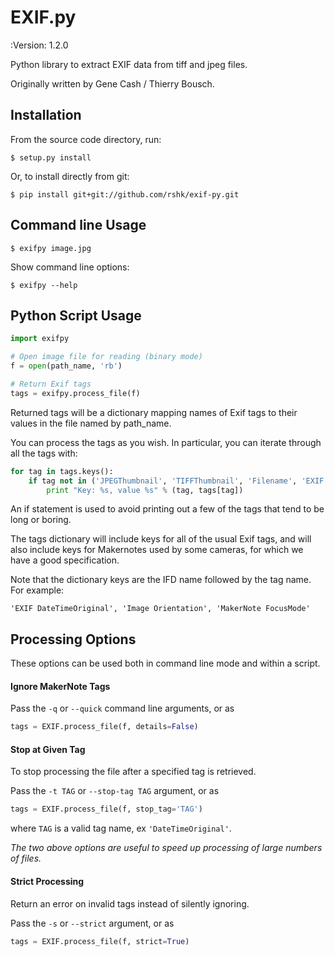 # EXIF.py

:Version: 1.2.0

Python library to extract EXIF data from tiff and jpeg files.

Originally written by Gene Cash / Thierry Bousch.

## Installation

From the source code directory, run:

    $ setup.py install

Or, to install directly from git:

    $ pip install git+git://github.com/rshk/exif-py.git


## Command line Usage

    $ exifpy image.jpg

Show command line options:

    $ exifpy --help


## Python Script Usage

```python
import exifpy

# Open image file for reading (binary mode)
f = open(path_name, 'rb')

# Return Exif tags
tags = exifpy.process_file(f)
```

Returned tags will be a dictionary mapping names of Exif tags to their
values in the file named by path_name.

You can process the tags as you wish. In particular, you can iterate through
all the tags with:

```python
for tag in tags.keys():
    if tag not in ('JPEGThumbnail', 'TIFFThumbnail', 'Filename', 'EXIF MakerNote'):
        print "Key: %s, value %s" % (tag, tags[tag])
```

An if statement is used to avoid printing out a few of the tags that tend
to be long or boring.

The tags dictionary will include keys for all of the usual Exif tags,
and will also include keys for Makernotes used by some cameras, for which
we have a good specification.

Note that the dictionary keys are the IFD name followed by the tag name.
For example:

`'EXIF DateTimeOriginal', 'Image Orientation', 'MakerNote FocusMode'`


## Processing Options

These options can be used both in command line mode and within a script.

#### Ignore MakerNote Tags

Pass the `-q` or `--quick` command line arguments, or as

```python
tags = EXIF.process_file(f, details=False)
```


#### Stop at Given Tag

To stop processing the file after a specified tag is retrieved.

Pass the `-t TAG` or `--stop-tag TAG` argument, or as

```python
tags = EXIF.process_file(f, stop_tag='TAG')
```

where `TAG` is a valid tag name, ex `'DateTimeOriginal'`.

*The two above options are useful to speed up processing of large numbers of files.*


#### Strict Processing

Return an error on invalid tags instead of silently ignoring.

Pass the `-s` or `--strict` argument, or as

```python
tags = EXIF.process_file(f, strict=True)
```
